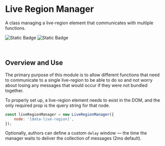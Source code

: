 # Live Region Manager
A class managing a live-region element that communicates with multiple functions.

![Static Badge](https://img.shields.io/badge/Version-1.0-%2327B17E)
![Static Badge](https://img.shields.io/badge/Status-Stable-%2327B17E)


<br>

## Overview and Use
The primary purpose of this module is to allow different functions that need to communicate to a single live-region to be able to do so and not worry about losing any messages that would occur if they were not bundled together.

To properly set up, a live-region element needs to exist in the DOM, and the only required prop is the query string for that node. 

```javascript
const liveRegionManager = new LiveRegionManager({
	node: '[data-live-region]',
});
```

Optionally, authors can define a custom `delay` window — the time the manager waits to deliver the collection of messages (2ms default).